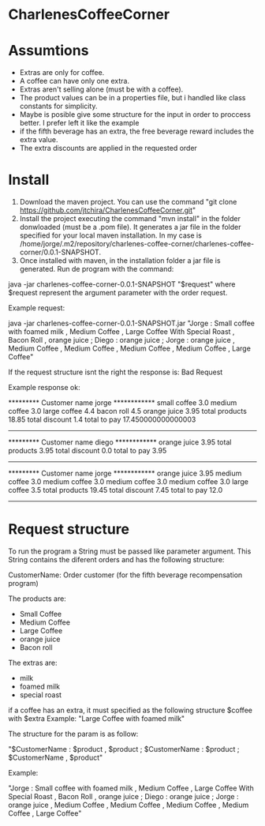 # CharlenesCoffeeCorner


# Assumtions


- Extras are only for coffee.
- A coffee can have only one extra.
- Extras aren't selling alone (must be with a coffee).
- The product values can be in a properties file, but i handled like class constants for simplicity.
- Maybe is posible give some structure for the input in order to proccess better. I prefer left it like the example
- if the fifth beverage has an extra, the free beverage reward includes the extra value.
- The extra discounts are applied in the requested order

# Install

1. Download the maven project. You can use the command "git clone https://github.com/jtchira/CharlenesCoffeeCorner.git"
2. Install the project executing the command "mvn install" in the folder donwloaded (must be a .pom file). It generates a jar file in the folder specified for    your local maven installation. In my case is /home/jorge/.m2/repository/charlenes-coffee-corner/charlenes-coffee-corner/0.0.1-SNAPSHOT.
3. Once installed with maven, in the installation folder a jar file is generated. Run de program with the command:

java -jar charlenes-coffee-corner-0.0.1-SNAPSHOT "$request" where $request represent the argument parameter with the order request.

Example request: 

java -jar charlenes-coffee-corner-0.0.1-SNAPSHOT.jar "Jorge : Small coffee with foamed milk , Medium Coffee , Large Coffee With Special Roast , Bacon Roll , orange juice ; Diego : orange juice ; Jorge : orange juice , Medium Coffee , Medium Coffee , Medium Coffee , Medium Coffee , Large Coffee"

If the request structure isnt the right the response is:
Bad Request


Example response ok:

********* Customer name    jorge  ************
small coffee  3.0
medium coffee  3.0
large coffee  4.4
bacon roll  4.5
orange juice  3.95
total products    18.85
total discount    1.4
total to pay      17.450000000000003
**********************************************
********* Customer name    diego  ************
orange juice  3.95
total products    3.95
total discount    0.0
total to pay      3.95
**********************************************
********* Customer name    jorge  ************
orange juice  3.95
medium coffee  3.0
medium coffee  3.0
medium coffee  3.0
medium coffee  3.0
large coffee  3.5
total products    19.45
total discount    7.45
total to pay      12.0
**********************************************



# Request structure

To run the program a String must be passed like parameter argument. This String contains the diferent orders and has the following structure:

CustomerName: Order customer (for the fifth beverage recompensation program)

The products are:
 - Small Coffee
 - Medium Coffee
 - Large Coffee
 - orange juice
 - Bacon roll
 
The extras are:
 - milk
 - foamed milk
 - special roast

if a coffee has an extra, it must specified as the following structure 
$coffee with $extra
Example: "Large Coffee with foamed milk"
  
The structure for the param is as follow:

"$CustomerName : $product , $product ; $CustomerName : $product ; $CustomerName , $product"

Example:

"Jorge : Small coffee with foamed milk , Medium Coffee , Large Coffee With Special Roast , Bacon Roll , orange juice ; Diego : orange juice ; Jorge : orange juice , Medium Coffee , Medium Coffee , Medium Coffee , Medium Coffee , Large Coffee"
